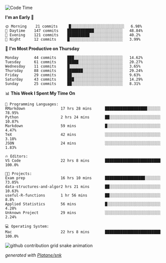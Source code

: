<!--START_SECTION:waka-->
![Code Time](http://img.shields.io/badge/Code%20Time-109%20hrs%2034%20mins-blue)

**I'm an Early 🐤** 

```text
🌞 Morning    21 commits     █░░░░░░░░░░░░░░░░░░░░░░░░   6.98% 
🌆 Daytime    147 commits    ████████████░░░░░░░░░░░░░   48.84% 
🌃 Evening    121 commits    ██████████░░░░░░░░░░░░░░░   40.2% 
🌙 Night      12 commits     █░░░░░░░░░░░░░░░░░░░░░░░░   3.99%

```
📅 **I'm Most Productive on Thursday** 

```text
Monday       44 commits     ███░░░░░░░░░░░░░░░░░░░░░░   14.62% 
Tuesday      61 commits     █████░░░░░░░░░░░░░░░░░░░░   20.27% 
Wednesday    11 commits     █░░░░░░░░░░░░░░░░░░░░░░░░   3.65% 
Thursday     88 commits     ███████░░░░░░░░░░░░░░░░░░   29.24% 
Friday       29 commits     ██░░░░░░░░░░░░░░░░░░░░░░░   9.63% 
Saturday     43 commits     ███░░░░░░░░░░░░░░░░░░░░░░   14.29% 
Sunday       25 commits     ██░░░░░░░░░░░░░░░░░░░░░░░   8.31%

```


📊 **This Week I Spent My Time On** 

```text
💬 Programming Languages: 
RMarkdown                17 hrs 28 mins      ███████████████████░░░░░░   78.95% 
Python                   2 hrs 24 mins       ██░░░░░░░░░░░░░░░░░░░░░░░   10.87% 
Markdown                 59 mins             █░░░░░░░░░░░░░░░░░░░░░░░░   4.47% 
TeX                      42 mins             ░░░░░░░░░░░░░░░░░░░░░░░░░   3.18% 
JSON                     24 mins             ░░░░░░░░░░░░░░░░░░░░░░░░░   1.83%

🔥 Editors: 
VS Code                  22 hrs 8 mins       █████████████████████████   100.0%

🐱‍💻 Projects: 
Exam prep                16 hrs 10 mins      ██████████████████░░░░░░░   73.05% 
data-structures-and-algor2 hrs 21 mins       ██░░░░░░░░░░░░░░░░░░░░░░░   10.63% 
useful-R-functions       1 hr 56 mins        ██░░░░░░░░░░░░░░░░░░░░░░░   8.8% 
Applied Statistics       56 mins             █░░░░░░░░░░░░░░░░░░░░░░░░   4.28% 
Unknown Project          29 mins             ░░░░░░░░░░░░░░░░░░░░░░░░░   2.24%

💻 Operating System: 
Mac                      22 hrs 8 mins       █████████████████████████   100.0%

```


<!--END_SECTION:waka-->


<!--Snake Game-->
![github contribution grid snake animation](https://raw.githubusercontent.com/viggo-gascou/viggo-gascou/output/github-contribution-grid-snake.svg)

_generated with [Platane/snk](https://github.com/Platane/snk)_
<!--Snake Game-->

